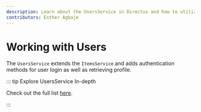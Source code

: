 ```yaml
---
description: Learn about the UsersService in Directus and how to utilize them when building extensions.
contributors: Esther Agbaje
---
```


# Working with Users

The `UsersService` extends the `ItemsService` and adds authentication methods for user login as well as retrieving
profile.

::: tip Explore UsersService In-depth

Check out the full list
[here](https://github.com/directus/directus/blob/bbefc62ef4727edb0b25eaafb6bb44273f79f834/api/src/services/users.ts).

:::
